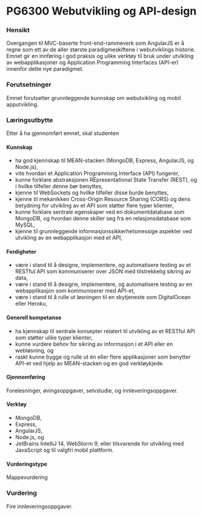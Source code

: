 # PG6300 Webutvikling og API-design

### Hensikt
Overgangen til MVC-baserte front-end-rammeverk som AngularJS er å regne som ett av de aller største paradigmeskiftene i webutviklings historie. Emnet gir en innføring i god praksis og ulike verktøy til bruk under utvikling av webapplikasjoner og Application Programming Interfaces (API-er) innenfor dette nye paradigmet.

### Forutsetninger
Emnet forutsetter grunnleggende kunnskap om webutvikling og mobil apputvikling.

### Læringsutbytte
Etter å ha gjennomført emnet, skal studenten

#### Kunnskap
* ha god kjennskap til MEAN-stacken (MongoDB, Express, AngularJS, og Node.js),
* vite hvordan et Application Programming Interface (API) fungerer,
* kunne forklare abstraksjonen REpresentational State Transfer (REST), og i hvilke tilfeller denne bør benyttes,
* kjenne til WebSockets og hvilke tilfeller disse burde benyttes,
* kjenne til mekanikken Cross-Origin Resource Sharing (CORS) og dens betydning for utvikling av et API som støtter flere typer klienter,
* kunne forklare sentrale egenskaper ved en dokumentdatabase som MongoDB, og hvordan denne skiller seg fra en relasjonsdatabase som MySQL,
* kjenne til grunnleggende informasjonssikkerhetsmessige aspekter ved utvikling av en webapplikasjon med et API,

#### Ferdigheter
* være i stand til å designe, implementere, og automatisere testing av et RESTful API som kommuniserer over JSON med tilstrekkelig sikring av data,
* være i stand til å designe, implementere, og automatisere testing av en webapplikasjon som kommuniserer med API-et,
* være i stand til å rulle ut løsningen til en skytjeneste som DigitalOcean eller Heroku,

#### Generell kompetanse
* ha kjennskap til sentrale konsepter relatert til utvikling av et RESTful API som støtter ulike typer klienter,
* kunne vurdere behov for sikring av informasjon i et API eller en webløsning, og
* raskt kunne bygge og rulle ut én eller flere applikasjoner som benytter API-et ved hjelp av MEAN-stacken og en god verktøykjede.

#### Gjennomføring
Forelesninger, øvingsoppgaver, selvstudie, og innleveringsoppgaver.

#### Verktøy
* MongoDB,
* Express,
* AngularJS,
* Node.js, og
* JetBrains IntelliJ 14, WebStorm 9, eller tilsvarende for utvikling med JavaScript og til valgfri mobil plattform.

#### Vurderingstype
Mappevurdering

### Vurdering
Fire innleveringsoppgaver.
